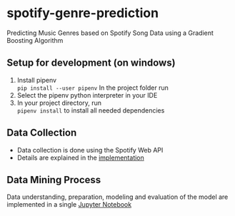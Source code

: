 # spotify-genre-prediction
Predicting Music Genres based on Spotify Song Data using a Gradient Boosting Algorithm

## Setup for development (on windows)
1. Install pipenv  
  `pip install --user pipenv`
   In the project folder run  
3. Select the pipenv python interpreter in your IDE
2. In your project directory, run  
  `pipenv install`
  to install all needed dependencies
  
## Data Collection
- Data collection is done using the Spotify Web API
- Details are explained in the [implementation](data_collection/data_collection.ipynb)

## Data Mining Process
Data understanding, preparation, modeling and evaluation of the model are implemented in a single [Jupyter Notebook](model_implementation/crisp_dm_process.ipynb)